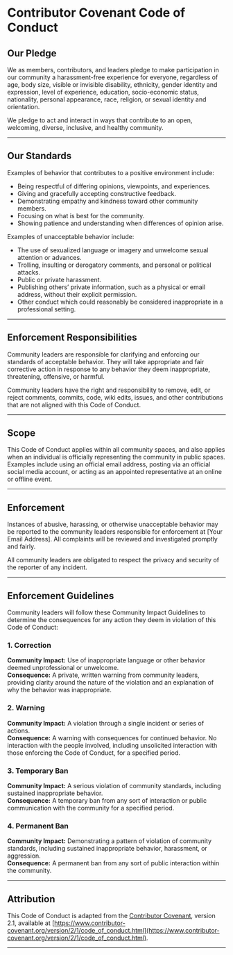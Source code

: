 # Contributor Covenant Code of Conduct  

## Our Pledge  
We as members, contributors, and leaders pledge to make participation in our community a harassment-free experience for everyone, regardless of age, body size, visible or invisible disability, ethnicity, gender identity and expression, level of experience, education, socio-economic status, nationality, personal appearance, race, religion, or sexual identity and orientation.  

We pledge to act and interact in ways that contribute to an open, welcoming, diverse, inclusive, and healthy community.  

---

## Our Standards  
Examples of behavior that contributes to a positive environment include:  
- Being respectful of differing opinions, viewpoints, and experiences.  
- Giving and gracefully accepting constructive feedback.  
- Demonstrating empathy and kindness toward other community members.  
- Focusing on what is best for the community.  
- Showing patience and understanding when differences of opinion arise.  

Examples of unacceptable behavior include:  
- The use of sexualized language or imagery and unwelcome sexual attention or advances.  
- Trolling, insulting or derogatory comments, and personal or political attacks.  
- Public or private harassment.  
- Publishing others’ private information, such as a physical or email address, without their explicit permission.  
- Other conduct which could reasonably be considered inappropriate in a professional setting.  

---

## Enforcement Responsibilities  
Community leaders are responsible for clarifying and enforcing our standards of acceptable behavior. They will take appropriate and fair corrective action in response to any behavior they deem inappropriate, threatening, offensive, or harmful.  

Community leaders have the right and responsibility to remove, edit, or reject comments, commits, code, wiki edits, issues, and other contributions that are not aligned with this Code of Conduct.  

---

## Scope  
This Code of Conduct applies within all community spaces, and also applies when an individual is officially representing the community in public spaces. Examples include using an official email address, posting via an official social media account, or acting as an appointed representative at an online or offline event.  

---

## Enforcement  
Instances of abusive, harassing, or otherwise unacceptable behavior may be reported to the community leaders responsible for enforcement at [Your Email Address]. All complaints will be reviewed and investigated promptly and fairly.  

All community leaders are obligated to respect the privacy and security of the reporter of any incident.  

---

## Enforcement Guidelines  
Community leaders will follow these Community Impact Guidelines to determine the consequences for any action they deem in violation of this Code of Conduct:  

### 1. Correction  
**Community Impact:** Use of inappropriate language or other behavior deemed unprofessional or unwelcome.  
**Consequence:** A private, written warning from community leaders, providing clarity around the nature of the violation and an explanation of why the behavior was inappropriate.  

### 2. Warning  
**Community Impact:** A violation through a single incident or series of actions.  
**Consequence:** A warning with consequences for continued behavior. No interaction with the people involved, including unsolicited interaction with those enforcing the Code of Conduct, for a specified period.  

### 3. Temporary Ban  
**Community Impact:** A serious violation of community standards, including sustained inappropriate behavior.  
**Consequence:** A temporary ban from any sort of interaction or public communication with the community for a specified period.  

### 4. Permanent Ban  
**Community Impact:** Demonstrating a pattern of violation of community standards, including sustained inappropriate behavior, harassment, or aggression.  
**Consequence:** A permanent ban from any sort of public interaction within the community.  

---

## Attribution  
This Code of Conduct is adapted from the [Contributor Covenant](https://www.contributor-covenant.org), version 2.1, available at [https://www.contributor-covenant.org/version/2/1/code_of_conduct.html](https://www.contributor-covenant.org/version/2/1/code_of_conduct.html).  

---
